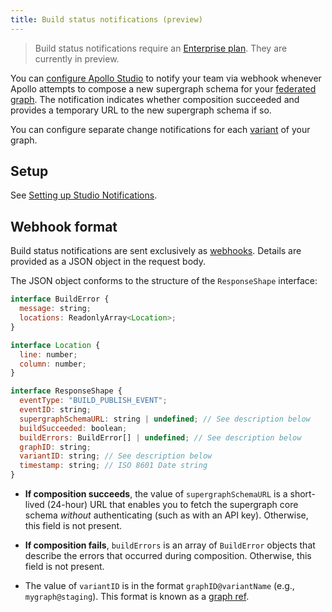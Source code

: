```yaml
---
title: Build status notifications (preview)
---
```


> Build status notifications require an [Enterprise plan](https://www.apollographql.com/pricing/). They are currently in preview.

You can [configure Apollo Studio](./notification-setup) to notify your team via webhook whenever Apollo attempts to compose a new supergraph schema for your [federated graph](https://www.apollographql.com/docs/federation/). The notification indicates whether composition succeeded and provides a temporary URL to the new supergraph schema if so.

You can configure separate change notifications for each [variant](./org/graphs/#managing-variants) of your graph.

## Setup

See [Setting up Studio Notifications](./notification-setup).

## Webhook format

Build status notifications are sent exclusively as [webhooks](./notification-setup/#custom-webhooks-enterprise-only). Details are provided as a JSON object in the request body.

The JSON object conforms to the structure of the `ResponseShape` interface:

```javascript
interface BuildError {
  message: string;
  locations: ReadonlyArray<Location>;
}

interface Location {
  line: number;
  column: number;
}

interface ResponseShape {
  eventType: "BUILD_PUBLISH_EVENT";
  eventID: string;
  supergraphSchemaURL: string | undefined; // See description below
  buildSucceeded: boolean;
  buildErrors: BuildError[] | undefined; // See description below
  graphID: string;
  variantID: string; // See description below
  timestamp: string; // ISO 8601 Date string
}
```

- **If composition succeeds**, the value of `supergraphSchemaURL` is a short-lived (24-hour) URL that enables you to fetch the supergraph core schema _without_ authenticating (such as with an API key). Otherwise, this field is not present.

- **If composition fails**, `buildErrors` is an array of `BuildError` objects that describe the errors that occurred during composition. Otherwise, this field is not present.

- The value of `variantID` is in the format `graphID@variantName` (e.g., `mygraph@staging`). This format is known as a [graph ref](https://www.apollographql.com/docs/rover/conventions/#graph-refs).
